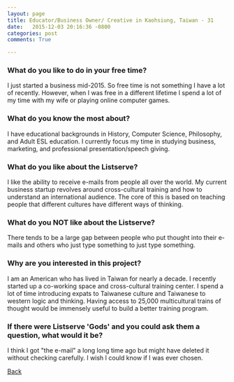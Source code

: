 ```yaml
---
layout: page
title: Educator/Business Owner/ Creative in Kaohsiung, Taiwan - 31
date:   2015-12-03 20:16:36 -0800
categories: post
comments: True

---
```


### What do you like to do in your free time?
<p>I just started a business mid-2015.  So free time is not something I have a lot of recently.  However, when I was free in a different lifetime I spend a lot of my time with my wife or playing online computer games.</p>

### What do you know the most about?
<p>I have educational backgrounds in History, Computer Science, Philosophy, and Adult ESL education.  I currently focus my time in studying business, marketing, and professional presentation/speech giving.</p>

### What do you like about the Listserve?
<p>I like the ability to receive e-mails from people all over the world.  My current business startup revolves around cross-cultural training and how to understand an international audience.  The core of this is based on teaching people that different cultures have different ways of thinking.  </p>

### What do you NOT like about the Listserve?
<p>There tends to be a large gap between people who put thought into their e-mails and others who just type something to just type something.</p>

### Why are you interested in this project?
<p>I am an American who has lived in Taiwan for nearly a decade.  I recently started up a co-working space and cross-cultural training center.  I spend a lot of time introducing expats to Taiwanese culture and Taiwanese to western logic and thinking.  Having access to 25,000 multicultural trains of thought would be immensely useful to build a better training program.</p>

### If there were Listserve 'Gods' and you could ask them a question, what would it be?
<p>I think I got "the e-mail" a long long time ago but might have deleted it without checking carefully.  I wish I could know if I was ever chosen.</p>

[Back][1]

[1]: /responders/all